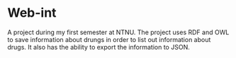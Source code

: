 # Web-int
A project during my first semester at NTNU. The project uses RDF and OWL to save information about drungs in order to list out information about drugs. It also has the ability to export the information to JSON.
